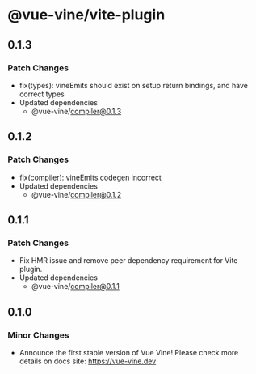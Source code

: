 # @vue-vine/vite-plugin

## 0.1.3

### Patch Changes

- fix(types): vineEmits should exist on setup return bindings, and have correct types
- Updated dependencies
  - @vue-vine/compiler@0.1.3

## 0.1.2

### Patch Changes

- fix(compiler): vineEmits codegen incorrect
- Updated dependencies
  - @vue-vine/compiler@0.1.2

## 0.1.1

### Patch Changes

- Fix HMR issue and remove peer dependency requirement for Vite plugin.
- Updated dependencies
  - @vue-vine/compiler@0.1.1

## 0.1.0

### Minor Changes

- Announce the first stable version of Vue Vine! Please check more details on docs site: https://vue-vine.dev
